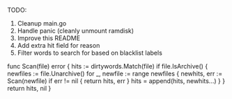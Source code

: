 TODO:

1. Cleanup main.go
2. Handle panic (cleanly unmount ramdisk)
3. Improve this README
4. Add extra hit field for reason
5. Filter words to search for based on blacklist labels


func Scan(file) error {
    hits := dirtywords.Match(file)
    if file.IsArchive() {
        newfiles := file.Unarchive()
        for _, newfile := range newfiles {
            newhits, err := Scan(newfile)
            if err != nil {
                return hits, err
            }
            hits = append(hits, newhits...)
        }
    }
    return hits, nil
}

